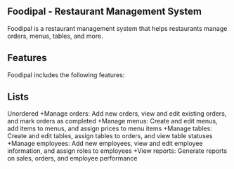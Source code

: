 ## Foodipal - Restaurant Management System
Foodipal is a restaurant management system that helps restaurants manage orders, menus, tables, and more.

## Features
Foodipal includes the following features:
## Lists
Unordered
+Manage orders: Add new orders, view and edit existing orders, and mark orders as completed
+Manage menus: Create and edit menus, add items to menus, and assign prices to menu items
+Manage tables: Create and edit tables, assign tables to orders, and view table statuses
+Manage employees: Add new employees, view and edit employee information, and assign roles to employees
+View reports: Generate reports on sales, orders, and employee performance

